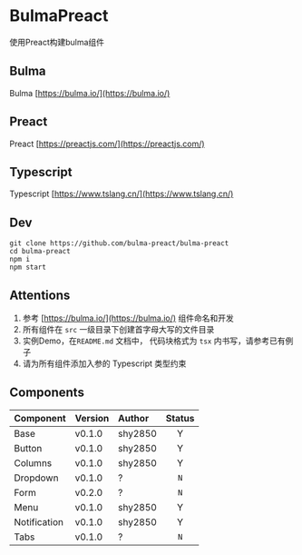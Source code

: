 # BulmaPreact
使用Preact构建bulma组件

## Bulma
Bulma [https://bulma.io/](https://bulma.io/)

## Preact
Preact [https://preactjs.com/](https://preactjs.com/)

## Typescript
Typescript [https://www.tslang.cn/](https://www.tslang.cn/)

## Dev
```shell
git clone https://github.com/bulma-preact/bulma-preact
cd bulma-preact
npm i
npm start
```

## Attentions
1. 参考 [https://bulma.io/](https://bulma.io/) 组件命名和开发 
2. 所有组件在 `src` 一级目录下创建首字母大写的文件目录 
3. 实例Demo，在`README.md` 文档中， 代码块格式为 `tsx` 内书写，请参考已有例子
4. 请为所有组件添加入参的 Typescript 类型约束

## Components
Component | Version | Author | Status 
:- | :- | :- | :-: 
Base | v0.1.0 | shy2850 | Y
Button | v0.1.0 | shy2850 | Y
Columns | v0.1.0 | shy2850 | Y
Dropdown | v0.1.0 | ? | `N`
Form | v0.2.0 | ? | `N`
Menu | v0.1.0 | shy2850 | Y
Notification | v0.1.0 | shy2850 | Y
Tabs | v0.1.0 | ? | `N`

